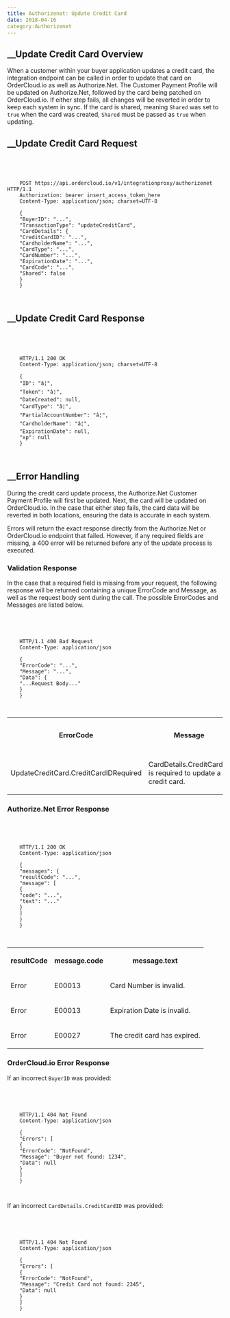 ```yaml
---
title: Authorizenet: Update Credit Card
date: 2018-04-16
category:Authorizenet
---
```







##  __Update Credit Card Overview





When a customer within your buyer application updates a credit card, the
integration endpoint can be called in order to update that card on
OrderCloud.io as well as Authorize.Net. The Customer Payment Profile will be
updated on Authorize.Net, followed by the card being patched on OrderCloud.io.
If either step fails, all changes will be reverted in order to keep each
system in sync. If the card is shared, meaning `Shared` was set to `true` when
the card was created, `Shared` must be passed as `true` when updating.









##  __Update Credit Card Request



```


    
    
    POST https://api.ordercloud.io/v1/integrationproxy/authorizenet HTTP/1.1
    Authorization: bearer insert_access_token_here
    Content-Type: application/json; charset=UTF-8
    
    {
    "BuyerID": "...",
    "TransactionType": "updateCreditCard",
    "CardDetails": {
    "CreditCardID": "...",
    "CardholderName": "...",
    "CardType": "...",
    "CardNumber": "...",
    "ExpirationDate": "...",
    "CardCode": "...",
    "Shared": false
    }
    }
    
    

```









##  __Update Credit Card Response



```


    
    
    HTTP/1.1 200 OK
    Content-Type: application/json; charset=UTF-8
    
    {
    "ID": "â¦",
    "Token": "â¦",
    "DateCreated": null,
    "CardType": "â¦",
    "PartialAccountNumber": "â¦",
    "CardholderName": "â¦",
    "ExpirationDate": null,
    "xp": null
    }
    
    

```









##  __Error Handling





During the credit card update process, the Authorize.Net Customer Payment
Profile will first be updated. Next, the card will be updated on
OrderCloud.io. In the case that either step fails, the card data will be
reverted in both locations, ensuring the data is accurate in each system.





Errors will return the exact response directly from the Authorize.Net or
OrderCloud.io endpoint that failed. However, if any required fields are
missing, a 400 error will be returned before any of the update process is
executed.





### Validation Response





In the case that a required field is missing from your request, the following
response will be returned containing a unique ErrorCode and Message, as well
as the request body sent during the call. The possible ErrorCodes and Messages
are listed below.



```


    
    
    HTTP/1.1 400 Bad Request
    Content-Type: application/json
    
    {
    "ErrorCode": "...",
    "Message": "...",
    "Data": {
    "...Request Body..."
    }
    }
    
    

```





  
<table>  
<tr>  
<th>

ErrorCode

</th>  
<th>

Message

</th>  
<th>

Status Code

</th> </tr>  
<tr>  
<td>

UpdateCreditCard.CreditCardIDRequired

</td>  
<td>

CardDetails.CreditCardID is required to update a credit card.

</td>  
<td>

400

</td> </tr> </table>







### Authorize.Net Error Response



```


    
    
    HTTP/1.1 200 OK
    Content-Type: application/json
    
    {
    "messages": {
    "resultCode": "...",
    "message": [
    {
    "code": "...",
    "text": "..."
    }
    ]
    }
    }
    
    

```





  
<table>  
<tr>  
<th>

resultCode

</th>  
<th>

message.code

</th>  
<th>

message.text

</th> </tr>  
<tr>  
<td>

Error

</td>  
<td>

E00013

</td>  
<td>

Card Number is invalid.

</td> </tr>  
<tr>  
<td>

Error

</td>  
<td>

E00013

</td>  
<td>

Expiration Date is invalid.

</td> </tr>  
<tr>  
<td>

Error

</td>  
<td>

E00027

</td>  
<td>

The credit card has expired.

</td> </tr> </table>







### OrderCloud.io Error Response





If an incorrect `BuyerID` was provided:



```


    
    
    HTTP/1.1 404 Not Found
    Content-Type: application/json
    
    {
    "Errors": [
    {
    "ErrorCode": "NotFound",
    "Message": "Buyer not found: 1234",
    "Data": null
    }
    ]
    }
    
    

```





If an incorrect `CardDetails.CreditCardID` was provided:



```


    
    
    HTTP/1.1 404 Not Found
    Content-Type: application/json
    
    {
    "Errors": [
    {
    "ErrorCode": "NotFound",
    "Message": "Credit Card not found: 2345",
    "Data": null
    }
    ]
    }
    
    

```





